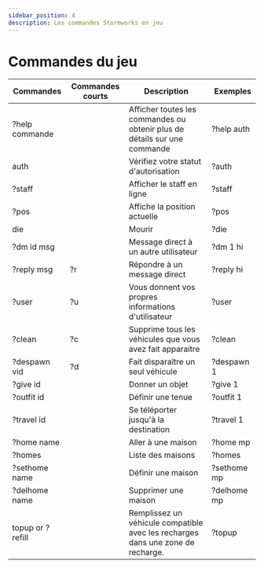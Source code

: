 ```yaml
---
sidebar_position: 4
description: Les commandes Stormworks en jeu
---
```



# Commandes du jeu

| Commandes        | Commandes courts | Description                                                                     | &nbsp;Exemples |
| ---------------- | ---------------- | ------------------------------------------------------------------------------- | -------------- |
| ?help commande   | &nbsp;           | Afficher toutes les commandes ou obtenir plus de détails sur une commande       | ?help auth     |
| auth             | &nbsp;           | Vérifiez votre statut d'autorisation                                            | ?auth          |
| ?staff           | &nbsp;           | Afficher le staff en ligne                                                      | ?staff         |
| ?pos             | &nbsp;           | Affiche la position actuelle                                                    | ?pos           |
| die              | &nbsp;           | Mourir                                                                          | ?die           |
| ?dm id msg       | &nbsp;           | Message direct à un autre utilisateur                                           | ?dm 1 hi       |
| ?reply msg       | ?r               | Répondre à un message direct                                                    | ?reply hi      |
| ?user            | ?u               | Vous donnent vos propres informations d'utilisateur                             | ?user          |
| ?clean           | ?c               | Supprime tous les véhicules que vous avez fait apparaitre                       | ?clean         |
| ?despawn vid     | ?d               | Fait disparaître un seul véhicule                                               | ?despawn 1     |
| ?give id         | &nbsp;           | Donner un objet                                                                 | ?give 1        |
| ?outfit id       | &nbsp;           | Définir une tenue                                                               | ?outfit 1      |
| ?travel id       | &nbsp;           | Se téléporter jusqu'à la destination                                            | ?travel 1      |
| ?home name       | &nbsp;           | Aller à une maison                                                              | ?home mp       |
| ?homes           | &nbsp;           | Liste des maisons                                                               | ?homes         |
| ?sethome name    | &nbsp;           | Définir une maison                                                              | ?sethome mp    |
| ?delhome name    | &nbsp;           | Supprimer une maison                                                            | ?delhome mp    |
| topup or ?refill | &nbsp;           | Remplissez un véhicule compatible avec les recharges dans une zone de recharge. | ?topup         |